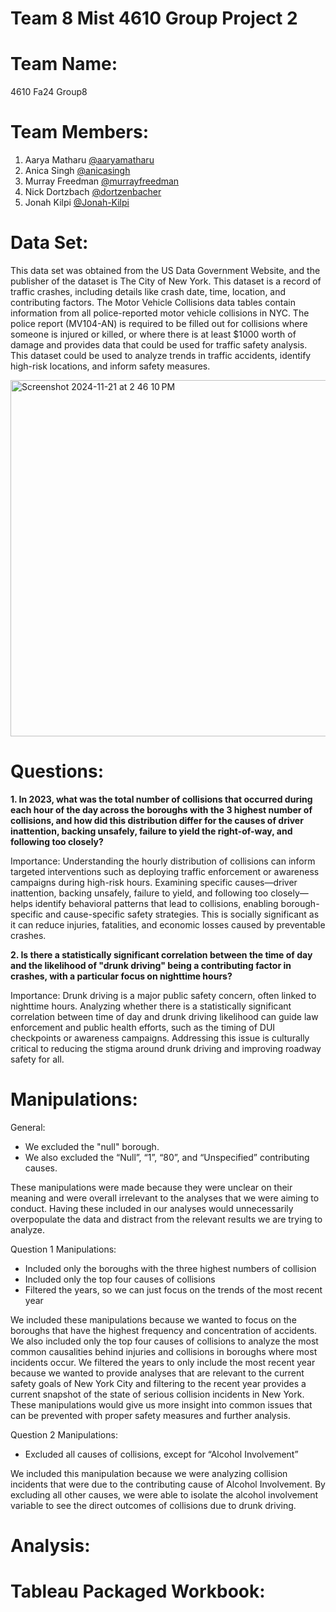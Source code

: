 # Team 8 Mist 4610 Group Project 2
# Team Name:
4610 Fa24 Group8
# Team Members:
1. Aarya Matharu [@aaryamatharu](https://www.github.com/aaryamatharu)
2. Anica Singh [@anicasingh](https://www.github.com/anicasingh)
3. Murray Freedman [@murrayfreedman](https://www.github.com/murrayfreedman)
4. Nick Dortzbach [@dortzenbacher](https://www.github.com/dortzenbacher)
5. Jonah Kilpi [@Jonah-Kilpi](https://www.github.com/Jonah-Kilpi)
# Data Set:
This data set was obtained from the US Data Government Website, and the publisher of the dataset is The City of New York. This dataset is a record of traffic crashes, including details like crash date, time, location, and contributing factors. The Motor Vehicle Collisions data tables contain information from all police-reported motor vehicle collisions in NYC. The police report (MV104-AN) is required to be filled out for collisions where someone is injured or killed, or where there is at least $1000 worth of damage and provides data that could be used for traffic safety analysis. This dataset could be used to analyze trends in traffic accidents, identify high-risk locations, and inform safety measures.

<img width="570" alt="Screenshot 2024-11-21 at 2 46 10 PM" src="https://github.com/user-attachments/assets/6646a8e4-7805-41cf-9630-ea3374418e5b">

# Questions:
**1. In 2023, what was the total number of collisions that occurred during each hour of the day across the boroughs with the 3 highest number of collisions, and how did this distribution differ for the causes of driver inattention, backing unsafely, failure to yield the right-of-way, and following too closely?**

Importance: Understanding the hourly distribution of collisions can inform targeted interventions such as deploying traffic enforcement or awareness campaigns during high-risk hours. Examining specific causes—driver inattention, backing unsafely, failure to yield, and following too closely—helps identify behavioral patterns that lead to collisions, enabling borough-specific and cause-specific safety strategies. This is socially significant as it can reduce injuries, fatalities, and economic losses caused by preventable crashes.


**2. Is there a statistically significant correlation between the time of day and the likelihood of "drunk driving" being a contributing factor in crashes, with a particular focus on nighttime hours?**

Importance: Drunk driving is a major public safety concern, often linked to nighttime hours. Analyzing whether there is a statistically significant correlation between time of day and drunk driving likelihood can guide law enforcement and public health efforts, such as the timing of DUI checkpoints or awareness campaigns. Addressing this issue is culturally critical to reducing the stigma around drunk driving and improving roadway safety for all.

# Manipulations:
General: 
- We excluded the "null" borough. 
- We also excluded the “Null”, “1”, “80”, and “Unspecified” contributing causes.

These manipulations were made because they were unclear on their meaning and were overall irrelevant to the analyses that we were aiming to conduct. Having these included in our analyses would unnecessarily overpopulate the data and distract from the relevant results we are trying to analyze.

Question 1 Manipulations:
- Included only the boroughs with the three highest numbers of collision
- Included only the top four causes of collisions
- Filtered the years, so we can just focus on the trends of the most recent year

We included these manipulations because we wanted to focus on the boroughs that have the highest frequency and concentration of accidents. We also included only the top four causes of collisions to analyze the most common causalities behind injuries and collisions in boroughs where most incidents occur. We filtered the years to only include the most recent year because we wanted to provide analyses that are relevant to the current safety goals of New York City and filtering to the recent year provides a current snapshot of the state of serious collision incidents in New York. These manipulations would give us more insight into common issues that can be prevented with proper safety measures and further analysis.

Question 2 Manipulations:
- Excluded all causes of collisions, except for “Alcohol Involvement”

We included this manipulation because we were analyzing collision incidents that were due to the contributing cause of Alcohol Involvement. By excluding all other causes, we were able to isolate the alcohol involvement variable to see the direct outcomes of collisions due to drunk driving.
# Analysis:
# Tableau Packaged Workbook:
